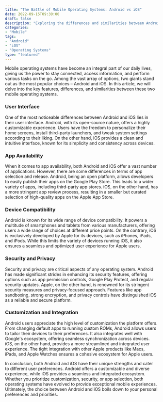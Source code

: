 ```yaml
---
title: "The Battle of Mobile Operating Systems: Android vs iOS"
date: 2022-09-15T09:30:00
draft: false
description: "Exploring the differences and similarities between Android and iOS, the two leading mobile operating systems"
categories:
- "Mobile"
tags:
- "Android"
- "iOS"
- "Operating Systems"
type: "featured"
---
```


Mobile operating systems have become an integral part of our daily lives, giving us the power to stay connected, access information, and perform various tasks on the go. Among the vast array of options, two giants stand out as the most popular choices – Android and iOS. In this article, we will delve into the key features, differences, and similarities between these two mobile operating systems.

### User Interface

One of the most noticeable differences between Android and iOS lies in their user interface. Android, with its open-source nature, offers a highly customizable experience. Users have the freedom to personalize their home screens, install third-party launchers, and tweak system settings according to their liking. On the other hand, iOS provides a clean and intuitive interface, known for its simplicity and consistency across devices.

### App Availability

When it comes to app availability, both Android and iOS offer a vast number of applications. However, there are some differences in terms of app selection and release. Android, being an open platform, allows developers to easily publish their apps on the Google Play Store. This leads to a wider variety of apps, including third-party app stores. iOS, on the other hand, has a more stringent app review process, resulting in a smaller but curated selection of high-quality apps on the Apple App Store.

### Device Compatibility

Android is known for its wide range of device compatibility. It powers a multitude of smartphones and tablets from various manufacturers, offering users a wide range of choices at different price points. On the contrary, iOS is exclusively developed by Apple for its devices, such as iPhones, iPads, and iPods. While this limits the variety of devices running iOS, it also ensures a seamless and optimized user experience for Apple users.

### Security and Privacy

Security and privacy are critical aspects of any operating system. Android has made significant strides in enhancing its security features, offering options such as app permission controls, Google Play Protect, and regular security updates. Apple, on the other hand, is renowned for its stringent security measures and privacy-focused approach. Features like app sandboxing, strong encryption, and privacy controls have distinguished iOS as a reliable and secure platform.

### Customization and Integration

Android users appreciate the high level of customization the platform offers. From changing default apps to running custom ROMs, Android allows users to tailor their devices to their preferences. It also integrates well with Google's ecosystem, offering seamless synchronization across devices. iOS, on the other hand, provides a more streamlined and integrated user experience. The tight integration with other Apple products like Macs, iPads, and Apple Watches ensures a cohesive ecosystem for Apple users.

In conclusion, both Android and iOS have their unique strengths and cater to different user preferences. Android offers a customizable and diverse experience, while iOS provides a seamless and integrated ecosystem. Whether you prioritize customization, security, or app selection, both operating systems have evolved to provide exceptional mobile experiences. Ultimately, the choice between Android and iOS boils down to your personal preferences and priorities.
